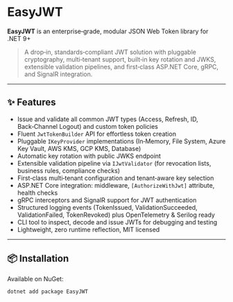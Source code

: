 ﻿# EasyJWT

**EasyJWT** is an enterprise‑grade, modular JSON Web Token library for .NET 9+  

> A drop‑in, standards‑compliant JWT solution with pluggable cryptography, multi‑tenant support, built‑in key rotation and JWKS, extensible validation pipelines, and first‑class ASP.NET Core, gRPC, and SignalR integration.

---

## ✨ Features

- Issue and validate all common JWT types (Access, Refresh, ID, Back‑Channel Logout) and custom token policies  
- Fluent `JwtTokenBuilder` API for effortless token creation  
- Pluggable `IKeyProvider` implementations (In‑Memory, File System, Azure Key Vault, AWS KMS, GCP KMS, Database)  
- Automatic key rotation with public JWKS endpoint  
- Extensible validation pipeline via `IJwtValidator` (for revocation lists, business rules, compliance checks)  
- First‑class multi‑tenant configuration and tenant‑aware key selection  
- ASP.NET Core integration: middleware, `[AuthorizeWithJwt]` attribute, health checks  
- gRPC interceptors and SignalR support for JWT authentication  
- Structured logging events (TokenIssued, ValidationSucceeded, ValidationFailed, TokenRevoked) plus OpenTelemetry & Serilog ready  
- CLI tool to inspect, decode and issue JWTs for debugging and testing  
- Lightweight, zero runtime reflection, MIT licensed  

---

## 📦 Installation

Available on NuGet:

```bash
dotnet add package EasyJWT
